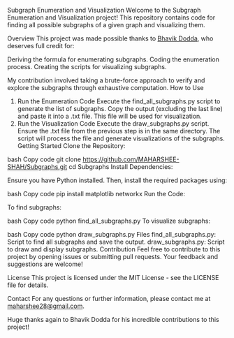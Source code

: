 Subgraph Enumeration and Visualization
Welcome to the Subgraph Enumeration and Visualization project! This repository contains code for finding all possible subgraphs of a given graph and visualizing them.

Overview
This project was made possible thanks to [Bhavik Dodda](https://github.com/BhavikDodda), who deserves full credit for:

Deriving the formula for enumerating subgraphs.
Coding the enumeration process.
Creating the scripts for visualizing subgraphs.

My contribution involved taking a brute-force approach to verify and explore the subgraphs through exhaustive computation.
How to Use
1. Run the Enumeration Code
Execute the find_all_subgraphs.py script to generate the list of subgraphs.
Copy the output (excluding the last line) and paste it into a .txt file. This file will be used for visualization.
2. Run the Visualization Code
Execute the draw_subgraphs.py script.
Ensure the .txt file from the previous step is in the same directory.
The script will process the file and generate visualizations of the subgraphs.
Getting Started
Clone the Repository:

bash
Copy code
git clone https://github.com/MAHARSHEE-SHAH/Subgraphs.git
cd Subgraphs
Install Dependencies:

Ensure you have Python installed. Then, install the required packages using:

bash
Copy code
pip install matplotlib networkx
Run the Code:

To find subgraphs:

bash
Copy code
python find_all_subgraphs.py
To visualize subgraphs:

bash
Copy code
python draw_subgraphs.py
Files
find_all_subgraphs.py: Script to find all subgraphs and save the output.
draw_subgraphs.py: Script to draw and display subgraphs.
Contribution
Feel free to contribute to this project by opening issues or submitting pull requests. Your feedback and suggestions are welcome!

License
This project is licensed under the MIT License - see the LICENSE file for details.

Contact
For any questions or further information, please contact me at maharshee28@gmail.com.

Huge thanks again to Bhavik Dodda for his incredible contributions to this project!
